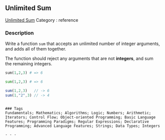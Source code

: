## Unlimited Sum
[Unlimited Sum](https://www.codewars.com/kata/unlimited-sum)
Category : reference

### Description
Write a function `sum` that accepts an unlimited number of integer arguments, and adds all of them together.

The function should reject any arguments that are not **integers**, and sum the remaining integers.

```ruby
sum(1,2,3) # => 6
```
```python
sum(1,2,3) # => 6
```
```javascript
sum(1,2,3)   // -> 6
sum(1,"2",3) // -> 4
```
```

### Tags
Fundamentals; Mathematics; Algorithms; Logic; Numbers; Arithmetic; Iterators; Control Flow; Object-oriented Programming; Basic Language Features; Programming Paradigms; Regular Expressions; Declarative Programming; Advanced Language Features; Strings; Data Types; Integers

- - -
